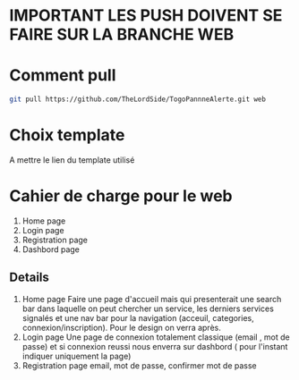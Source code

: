 # IMPORTANT LES PUSH DOIVENT SE FAIRE SUR LA BRANCHE WEB
# Comment pull
```bash
git pull https://github.com/TheLordSide/TogoPannneAlerte.git web
```
# Choix template 
A mettre le lien du template utilisé

# Cahier de charge pour le web

1. Home page
2. Login page
3. Registration page
4. Dashbord page



## Details
1. Home page 
Faire une page d'accueil mais qui presenterait une search bar dans laquelle on peut chercher un service,  les derniers services signalés et une nav bar pour la navigation (acceuil, categories, connexion/inscription). Pour le design on verra après.
2. Login page
Une page de connexion totalement classique (email , mot de passe) et si connexion reussi nous enverra sur dashbord ( pour l'instant indiquer uniquement la page)
3. Registration page
email, mot de passe, confirmer mot de passe

